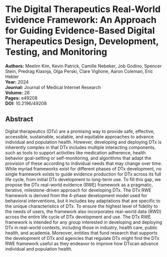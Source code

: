 # The Digital Therapeutics Real-World Evidence Framework: An Approach for Guiding Evidence-Based Digital Therapeutics Design, Development, Testing, and Monitoring

**Authors:** Meelim Kim, Kevin Patrick, Camille Nebeker, Job Godino, Spencer Stein, Predrag Klasnja, Olga Perski, Clare Viglione, Aaron Coleman, Eric Hekler  
**Year:** 2024  
**Journal:** Journal of Medical Internet Research  
**Volume:** 26  
**Pages:** e49208  
**DOI:** 10.2196/49208  

## Abstract
Digital therapeutics (DTx) are a promising way to provide safe, effective, accessible, sustainable, scalable, and equitable approaches to advance individual and population health. However, developing and deploying DTx is inherently complex in that DTx includes multiple interacting components, such as tools to support activities like medication adherence, health behavior goal-setting or self-monitoring, and algorithms that adapt the provision of these according to individual needs that may change over time. While myriad frameworks exist for different phases of DTx development, no single framework exists to guide evidence production for DTx across its full life cycle, from initial DTx development to long-term use. To fill this gap, we propose the DTx real-world evidence (RWE) framework as a pragmatic, iterative, milestone-driven approach for developing DTx. The DTx RWE framework is derived from the 4-phase development model used for behavioral interventions, but it includes key adaptations that are specific to the unique characteristics of DTx. To ensure the highest level of fidelity to the needs of users, the framework also incorporates real-world data (RWD) across the entire life cycle of DTx development and use. The DTx RWE framework is intended for any group interested in developing and deploying DTx in real-world contexts, including those in industry, health care, public health, and academia. Moreover, entities that fund research that supports the development of DTx and agencies that regulate DTx might find the DTx RWE framework useful as they endeavor to improve how DTxcan advance individual and population health.

